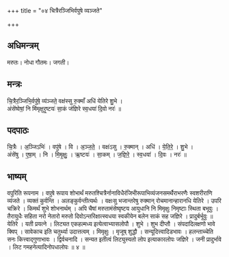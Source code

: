 +++
title = "०४ चित्रैरञ्जिभिर्वपुषे व्यञ्जते"

+++
## अधिमन्त्रम्
मरुतः। नोधा गौतमः। जगती।

## मन्त्रः
चि॒त्रैर॒ञ्जिभि॒र्वपु॑षे॒ व्य॑ञ्जते॒ वक्ष॑स्सु रु॒क्माँ अधि॑ येतिरे शु॒भे ।  
अंसे॑ष्वेषां॒ नि मि॑मृक्षुरृ॒ष्टयः॑ सा॒कं ज॑ज्ञिरे स्व॒धया॑ दि॒वो नरः॑ ॥

## पदपाठः
चि॒त्रैः । अ॒ञ्जिऽभिः॑ । वपु॑षे । वि । अ॒ञ्ज॒ते॒ । वक्षः॑ऽसु । रु॒क्मान् । अधि॑ । ये॒ति॒रे॒ । शु॒भे ।  
अंसे॑षु । ए॒षा॒म् । नि । मि॒मृ॒क्षुः॒ । ऋ॒ष्टयः॑ । सा॒कम् । ज॒ज्ञि॒रे॒ । स्व॒धया॑ । दि॒वः । नरः॑ ॥

## भाष्यम्
वपुरिति रूपनाम । वपुषे रूपाय शोभार्थं मरुतश्चित्रैर्नानाविधैरंजिभीरूपाभिव्यंजनसमर्थैराभरणैः स्वशरीराणि व्यंजते । व्यक्तं कुर्वन्ति । अलङ्कुर्वन्तीत्यर्थः । वक्षःसु भजान्तरेषु रुक्मान् रोचमानान्हारानधि येतिरे । उपरि चक्रिरे । किमर्थं शुभे शोभनार्थम् । अपि चैषां मरुतामंसेष्वृष्टय आयुधानि नि मिमृक्षुः निमृष्टाः स्थिता बभूवुः । तैरायुधैः सहिता नरो नेतारो मरुतो दिवोऽन्तरिक्षात्स्वधया स्वकीयेन बलेन साकं सह जज्ञिरे । प्रादुर्बर्भूवुः ॥ येतिरे । यती प्रयत्ने । लिट्यत एकहल्मध्य इत्येत्वाभ्यासलोपौ । शुभे । शुभ दीप्तौ । संपदादिलक्षणो भावे क्विप् । सावेकाच इति चतुर्थ्या उदात्तत्वम् । मिमृक्षुः । मृजूष् शुद्धौ । सन्यूदित्त्वादिडभावः । हलन्ताच्चेति सनः कित्त्वाद्गुणाभावः । द्विर्वचनादि । सन्यत इतीत्वं लिट्युस्यतो लोप इत्याकारलोपः जज्ञिरे । जनी प्रादुर्भावे । लिट गमहनेत्यादिनोपधालोपः ॥ ४ ॥
